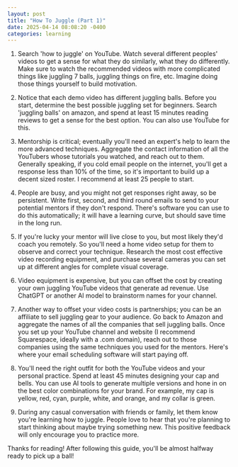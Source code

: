 ```yaml
---
layout: post
title: "How To Juggle (Part 1)"
date: 2025-04-14 08:08:20 -0400
categories: learning
---
```


1.  Search 'how to juggle' on YouTube.  Watch several different peoples' videos to get a sense for what they do similarly, what they do differently.  Make sure to watch the recommended videos with more complicated things like juggling 7 balls, juggling things on fire, etc.  Imagine doing those things yourself to build motivation.

2.  Notice that each demo video has different juggling balls.  Before you start, determine the best possible juggling set for beginners.  Search 'juggling balls' on amazon, and spend at least 15 minutes reading reviews to get a sense for the best option.  You can also use YouTube for this.

3.  Mentorship is critical; eventually you'll need an expert's help to learn the more advanced techniques.  Aggregate the contact information of all the YouTubers whose tutorials you watched, and reach out to them.  Generally speaking, if you cold email people on the internet, you'll get a response less than 10% of the time, so it's important to build up a decent sized roster.  I recommend at least 25 people to start.

4.  People are busy, and you might not get responses right away, so be persistent.  Write first, second, and third round emails to send to your potential mentors if they don't respond.  There's software you can use to do this automatically; it will have a learning curve, but should save time in the long run.

5.  If you're lucky your mentor will live close to you, but most likely they'd coach you remotely.  So you'll need a home video setup for them to observe and correct your technique.  Research the most cost effective video recording equipment, and purchase several cameras you can set up at different angles for complete visual coverage.

6.  Video equipment is expensive, but you can offset the cost by creating your own juggling YouTube videos that generate ad revenue.  Use ChatGPT or another AI model to brainstorm names for your channel.

7.  Another way to offset your video costs is partnerships; you can be an affiliate to sell juggling gear to your audience.  Go back to Amazon and aggregate the names of all the companies that sell juggling balls.  Once you set up your YouTube channel and website (I recommend Squarespace, ideally with a .com domain), reach out to those companies using the same techniques you used for the mentors.  Here's where your email scheduling software will start paying off.

8.  You'll need the right outfit for both the YouTube videos and your personal practice.  Spend at least 45 minutes designing your cap and bells.  You can use AI tools to generate multiple versions and hone in on the best color combinations for your brand.  For example, my cap is yellow, red, cyan, purple, white, and orange, and my collar is green.

9.  During any casual conversation with friends or family, let them know you're learning how to juggle.  People love to hear that you're planning to start thinking about maybe trying something new.  This positive feedback will only encourage you to practice more.

Thanks for reading!  After following this guide, you'll be almost halfway ready to pick up a ball!
